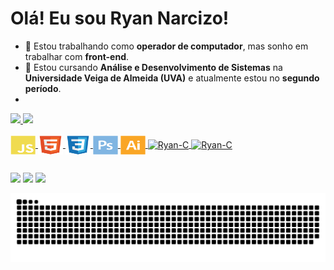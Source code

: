 <h1>Olá!  Eu sou <b>Ryan Narcizo!</b></h1>

- 🔭 Estou trabalhando como <b>operador de computador</b>, mas sonho em trabalhar com <b>front-end</b>.
- 🌱 Estou cursando <b>Análise e Desenvolvimento de Sistemas</b> na <b>Universidade Veiga de Almeida (UVA)</b> e atualmente estou no <b>segundo período</b>.
- 
 <div>
  <a href="https://github.com/RyanNarcizo">
  <img height="150em" src="https://github-readme-stats.vercel.app/api?username=RyanNarcizo&show_icons=true&theme=gotham&include_all_commits=true&count_private=true"/>  
  <img height="120em" src="https://github-readme-stats.vercel.app/api/top-langs/?username=RyanNarcizo&layout=compact&langs_count=7&theme=gotham"/>
</div>

  <div style="display: inline_block"><br>
  <img align="center" alt="Ryan-Js" height="30" width="40" src="https://raw.githubusercontent.com/devicons/devicon/master/icons/javascript/javascript-plain.svg">
  <img align="center" alt="Ryan-HTML" height="30" width="40" src="https://raw.githubusercontent.com/devicons/devicon/master/icons/html5/html5-original.svg">
  <img align="center" alt="Ryan-CSS" height="30" width="40" src="https://raw.githubusercontent.com/devicons/devicon/master/icons/css3/css3-original.svg">
  <img align="center" alt="Ryan-C" height="30" width="40" src="https://raw.githubusercontent.com/devicons/devicon/00f02ef57fb7601fd1ddcc2fe6fe670fef3ae3e4/icons/photoshop/photoshop-plain.svg">
  <img align="center" alt="Ryan-C" height="30" width="40" src="https://raw.githubusercontent.com/devicons/devicon/00f02ef57fb7601fd1ddcc2fe6fe670fef3ae3e4/icons/illustrator/illustrator-plain.svg">
  <img align="center" alt="Ryan-C" height="30" width="40" src="https://user-images.githubusercontent.com/86173894/129485210-7dd1c4cc-9b46-42bf-ac2b-d4205cc21c4b.png">
  <img align="center" alt="Ryan-C" height="30" width="40" src="https://user-images.githubusercontent.com/86173894/129485239-2afea940-ca42-43e5-8719-507bd8fe5dcc.png">
   
</div>
  
##
  
<div> 
  <a href="https://www.instagram.com/ryan.narcizo/" target="_blank"><img src="https://img.shields.io/badge/-Instagram-%23E4405F?style=for-the-badge&logo=instagram&logoColor=white" target="_blank"></a>
  <a href = "mailto:narcizo.h2@gmail.com"><img src="https://img.shields.io/badge/-Gmail-%23333?style=for-the-badge&logo=gmail&logoColor=white" target="_blank"></a>
  <a href="https://www.linkedin.com/in/ryan-narcizo-14896460/" target="_blank"><img src="https://img.shields.io/badge/-LinkedIn-%230077B5?style=for-the-badge&logo=linkedin&logoColor=white" target="_blank"></a> 
 
 ![Snake animation](https://github.com/RyanNarcizo/RyanNarcizo/blob/output/github-contribution-grid-snake.svg)
 
</div>
